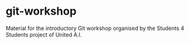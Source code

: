 # git-workshop

Material for the introductory Git workshop organised by the Students 4 Students project of United A.I.
